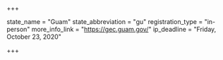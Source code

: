 +++

state_name = "Guam"
state_abbreviation = "gu"
registration_type = "in-person"
more_info_link = "https://gec.guam.gov/"
ip_deadline = "Friday, October 23, 2020"

+++